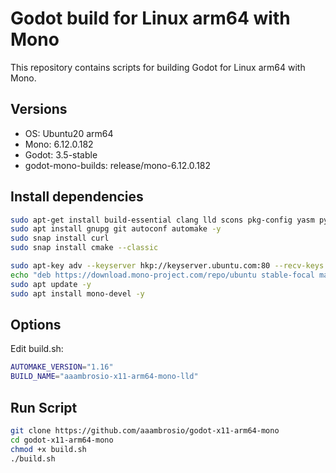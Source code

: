 # Godot build for Linux arm64 with Mono

This repository contains scripts for building Godot for Linux arm64 with Mono.

## Versions

- OS: Ubuntu20 arm64
- Mono: 6.12.0.182
- Godot: 3.5-stable
- godot-mono-builds: release/mono-6.12.0.182

## Install dependencies

```bash
sudo apt-get install build-essential clang lld scons pkg-config yasm python3.8-distutils libx11-dev libxcursor-dev libxinerama-dev libgl1-mesa-dev libglu-dev libasound2-dev libpulse-dev libudev-dev libxi-dev libxrandr-dev -y
sudo apt install gnupg git autoconf automake -y
sudo snap install curl
sudo snap install cmake --classic

sudo apt-key adv --keyserver hkp://keyserver.ubuntu.com:80 --recv-keys 3FA7E0328081BFF6A14DA29AA6A19B38D3D831EF
echo "deb https://download.mono-project.com/repo/ubuntu stable-focal main" | sudo tee /etc/apt/sources.list.d/mono-official-stable.list
sudo apt update -y
sudo apt install mono-devel -y
```

## Options
Edit build.sh:
```bash
AUTOMAKE_VERSION="1.16"
BUILD_NAME="aaambrosio-x11-arm64-mono-lld"
```

## Run Script
```bash
git clone https://github.com/aaambrosio/godot-x11-arm64-mono
cd godot-x11-arm64-mono
chmod +x build.sh
./build.sh
```
